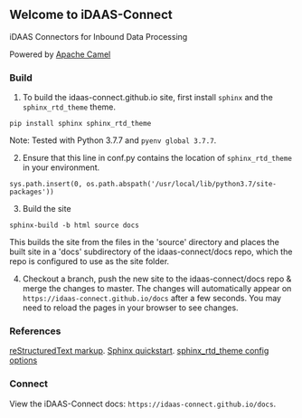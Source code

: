 ## Welcome to iDAAS-Connect

iDAAS Connectors for Inbound Data Processing

Powered by [Apache Camel](https://camel.apache.org/)

### Build

1. To build the idaas-connect.github.io site, first install `sphinx` and the `sphinx_rtd_theme` theme.
```
pip install sphinx sphinx_rtd_theme
```
Note: Tested with Python 3.7.7 and `pyenv global 3.7.7`.

2. Ensure that this line in conf.py contains the location of `sphinx_rtd_theme` in your environment.
```
sys.path.insert(0, os.path.abspath('/usr/local/lib/python3.7/site-packages'))
```

3. Build the site
```
sphinx-build -b html source docs
```
This builds the site from the files in the 'source' directory and places the built site in a 'docs' subdirectory of the idaas-connect/docs repo, which the repo is configured to use as the site folder.

4. Checkout a branch, push the new site to the idaas-connect/docs repo & merge the changes to master.  The changes will automatically appear on `https://idaas-connect.github.io/docs` after a few seconds.  You may need to reload the pages in your browser to see changes.

### References

[reStructuredText markup](https://www.sphinx-doc.org/en/master/usage/restructuredtext/basics.html#rst-directives). 
[Sphinx quickstart](https://www.sphinx-doc.org/en/master/usage/quickstart.html). 
[sphinx_rtd_theme config options](https://sphinx-rtd-theme.readthedocs.io/en/latest/configuring.html)

### Connect

View the iDAAS-Connect docs: `https://idaas-connect.github.io/docs`.
